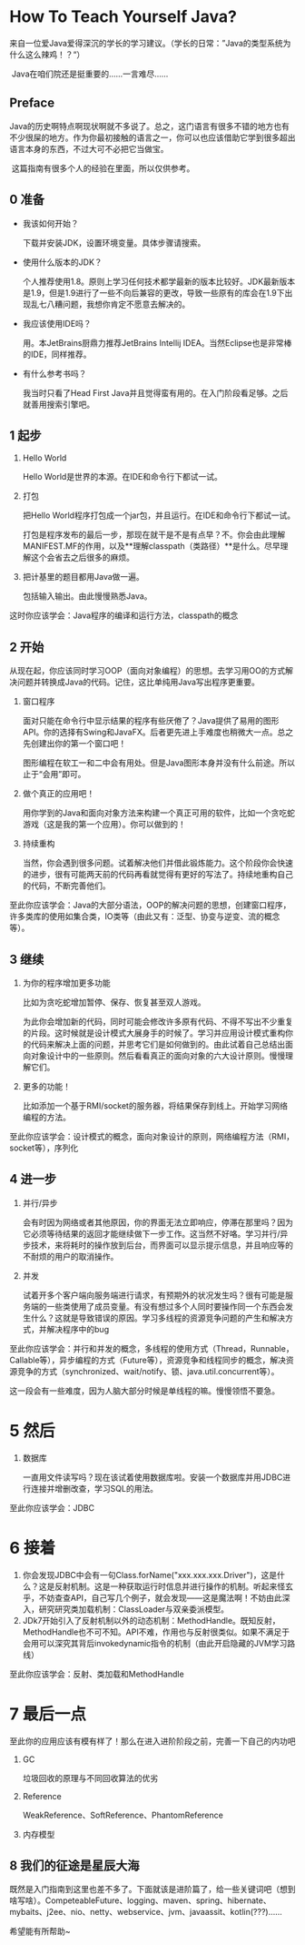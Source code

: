 # How To Teach Yourself Java?

​	来自一位爱Java爱得深沉的学长的学习建议。（学长的日常：”Java的类型系统为什么这么辣鸡！？“）

​	Java在咱们院还是挺重要的……一言难尽……

## Preface

​	Java的历史啊特点啊现状啊就不多说了。总之，这门语言有很多不错的地方也有不少很屎的地方。作为你最初接触的语言之一，你可以也应该借助它学到很多超出语言本身的东西，不过大可不必把它当做宝。

​	这篇指南有很多个人的经验在里面，所以仅供参考。

## 0 准备

* 我该如何开始？

  下载并安装JDK，设置环境变量。具体步骤请搜索。

* 使用什么版本的JDK？

  个人推荐使用1.8。原则上学习任何技术都学最新的版本比较好。JDK最新版本是1.9，但是1.9进行了一些不向后兼容的更改，导致一些原有的库会在1.9下出现乱七八糟问题，我想你肯定不愿意去解决的。

* 我应该使用IDE吗？

  用。本JetBrains厨鼎力推荐JetBrains Intellij IDEA。当然Eclipse也是非常棒的IDE，同样推荐。

* 有什么参考书吗？

  我当时只看了Head First Java并且觉得蛮有用的。在入门阶段看足够。之后就善用搜索引擎吧。

## 1 起步

1. Hello World

   Hello World是世界的本源。在IDE和命令行下都试一试。

2. 打包

   把Hello World程序打包成一个jar包，并且运行。在IDE和命令行下都试一试。

   打包是程序发布的最后一步，那现在就干是不是有点早？不。你会由此理解MANIFEST.MF的作用，以及**理解classpath（类路径）**是什么。尽早理解这个会省去之后很多的麻烦。

3. 把计基里的题目都用Java做一遍。

   包括输入输出。由此慢慢熟悉Java。

这时你应该学会：Java程序的编译和运行方法，classpath的概念

## 2 开始

从现在起，你应该同时学习OOP（面向对象编程）的思想。去学习用OO的方式解决问题并转换成Java的代码。记住，这比单纯用Java写出程序更重要。

1. 窗口程序

   面对只能在命令行中显示结果的程序有些厌倦了？Java提供了易用的图形API。你的选择有Swing和JavaFX。后者更先进上手难度也稍微大一点。总之先创建出你的第一个窗口吧！

   图形编程在软工一和二中会有用处。但是Java图形本身并没有什么前途。所以止于“会用”即可。

2. 做个真正的应用吧！

   用你学到的Java和面向对象方法来构建一个真正可用的软件，比如一个贪吃蛇游戏（这是我的第一个应用）。你可以做到的！

3. 持续重构

   当然，你会遇到很多问题。试着解决他们并借此锻炼能力。这个阶段你会快速的进步，很有可能两天前的代码再看就觉得有更好的写法了。持续地重构自己的代码，不断完善他们。

至此你应该学会：Java的大部分语法，OOP的解决问题的思想，创建窗口程序，许多类库的使用如集合类，IO类等（由此又有：泛型、协变与逆变、流的概念等）。

## 3 继续

1. 为你的程序增加更多功能

   比如为贪吃蛇增加暂停、保存、恢复甚至双人游戏。

   为此你会增加新的代码，同时可能会修改许多原有代码、不得不写出不少重复的片段。这时候就是设计模式大展身手的时候了。学习并应用设计模式重构你的代码来解决上面的问题，并思考它们是如何做到的。由此试着自己总结出面向对象设计中的一些原则。然后看看真正的面向对象的六大设计原则。慢慢理解它们。

2. 更多的功能！

   比如添加一个基于RMI/socket的服务器，将结果保存到线上。开始学习网络编程的方法。

至此你应该学会：设计模式的概念，面向对象设计的原则，网络编程方法（RMI，socket等），序列化

## 4 进一步

1. 并行/异步

   会有时因为网络或者其他原因，你的界面无法立即响应，停滞在那里吗？因为它必须等待结果的返回才能继续做下一步工作。这当然不好咯。学习并行/异步技术，来将耗时的操作放到后台，而界面可以显示提示信息，并且响应等的不耐烦的用户的取消操作。

2. 并发

   试着开多个客户端向服务端进行请求，有预期外的状况发生吗？很有可能是服务端的一些类使用了成员变量。有没有想过多个人同时要操作同一个东西会发生什么？这就是导致错误的原因。学习多线程的资源竞争问题的产生和解决方式，并解决程序中的bug

至此你应该学会：并行和并发的概念，多线程的使用方式（Thread，Runnable，Callable等），异步编程的方式（Future等），资源竞争和线程同步的概念，解决资源竞争的方式（synchronized、wait/notify、锁、java.util.concurrent等）。

这一段会有一些难度，因为人脑大部分时候是单线程的嘛。慢慢领悟不要急。



# 5 然后

1. 数据库

   一直用文件读写吗？现在该试着使用数据库啦。安装一个数据库并用JDBC进行连接并增删改查，学习SQL的用法。

至此你应该学会：JDBC



# 6 接着

1. 你会发现JDBC中会有一句Class.forName("xxx.xxx.xxx.Driver")，这是什么？这是反射机制。这是一种获取运行时信息并进行操作的机制。听起来怪玄乎，不妨查查API，自己写几个例子，就会发现——这是魔法啊！不妨由此深入，研究研究类加载机制：ClassLoader与双亲委派模型。
2. JDk7开始引入了反射机制以外的动态机制：MethodHandle。既知反射，MethodHandle也不可不知。API不难，作用也与反射很类似。如果不满足于会用可以深究其背后invokedynamic指令的机制（由此开启隐藏的JVM学习路线）

至此你应该学会：反射、类加载和MethodHandle



# 7 最后一点

至此你的应用应该有模有样了！那么在进入进阶阶段之前，完善一下自己的内功吧

1. GC

   垃圾回收的原理与不同回收算法的优劣

2. Reference

   WeakReference、SoftReference、PhantomReference

3. 内存模型

## 8 我们的征途是星辰大海

既然是入门指南到这里也差不多了。下面就该是进阶篇了，给一些关键词吧（想到啥写啥）。CompeteableFuture、logging、maven、spring、hibernate、mybaits、j2ee、nio、netty、webservice、jvm、javaassit、kotlin(???)……



希望能有所帮助~